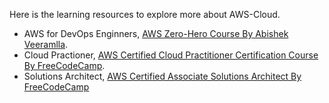 Here is the learning resources to explore more about AWS-Cloud.

- AWS for DevOps Enginners, [AWS Zero-Hero Course By Abishek Veeramlla](https://www.youtube.com/playlist?list=PLdpzxOOAlwvLNOxX0RfndiYSt1Le9azze).
- Cloud Practioner, [AWS Certified Cloud Practitioner Certification Course By FreeCodeCamp](https://www.youtube.com/watch?v=SOTamWNgDKc).
- Solutions Architect, [AWS Certified Associate Solutions Architect By FreeCodeCamp](https://www.youtube.com/watch?v=Ia-UEYYR44s)
